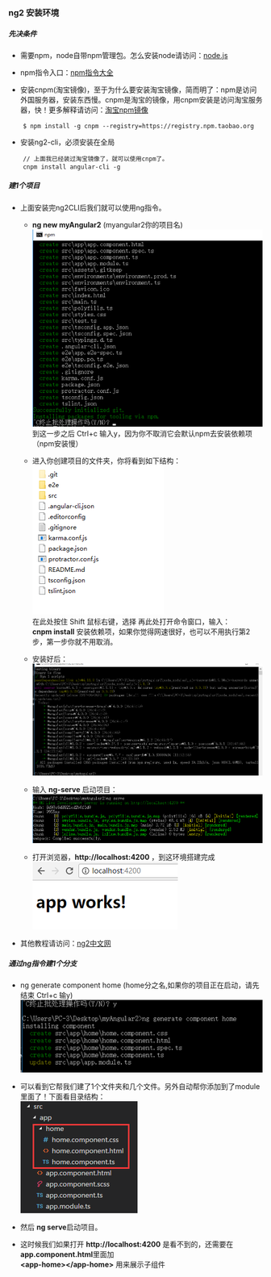 ### ng2 安装环境

##### 先决条件

* 需要npm，node自带npm管理包。怎么安装node请访问：[node.js](http://nodejs.cn/)

* npm指令入口：[npm指令大全](http://www.cnblogs.com/PeunZhang/p/5553574.html)

* 安装cnpm(淘宝镜像)，至于为什么要安装淘宝镜像，简而明了：npm是访问外国服务器，安装东西慢。cnpm是淘宝的镜像，用cnpm安装是访问淘宝服务器，快！更多解释请访问：[淘宝npm镜像](https://npm.taobao.org/)

```
    $ npm install -g cnpm --registry=https://registry.npm.taobao.org
```

* 安装ng2-cli，必须安装在全局

```
    // 上面我已经装过淘宝镜像了，就可以使用cnpm了。
    cnpm install angular-cli -g
```


##### 建1个项目

* 上面安装完ng2CLI后我们就可以使用ng指令。

    - **ng new myAngular2**   (myangular2你的项目名)  
    ![01](../imgs/01.png)  
    到这一步之后 Ctrl+c 输入y，因为你不取消它会默认npm去安装依赖项 （npm安装慢）

    - 进入你创建项目的文件夹，你将看到如下结构：  
    ![02](../imgs/02.png)   
    在此处按住 Shift 鼠标右键，选择 再此处打开命令窗口，输入：  
    **cnpm install** 安装依赖项，如果你觉得网速很好，也可以不用执行第2步，第一步你就不用取消。

    - 安装好后：
    ![03](../imgs/ng2CLI/03.png) 
    
    - 输入 **ng-serve** 启动项目：  
    ![04](../imgs/ng2CLI/04.png)  

    - 打开浏览器，**http:\/\/localhost:4200**  ，到这环境搭建完成
    ![05](../imgs/ng2CLI/05.png) 

* 其他教程请访问：[ng2中文网](https://www.angular.cn/)

##### 通过ng指令建1个分支

* ng generate component home  (home分之名,如果你的项目正在启动，请先结束 Ctrl+c 输y)  
    ![06](../imgs/ng2CLI/06.png) 

* 可以看到它帮我们建了1个文件夹和几个文件。另外自动帮你添加到了module里面了！下面看目录结构：   
    ![07](../imgs/ng2CLI/07.png)

* 然后 **ng serve**启动项目。

* 这时候我们如果打开 **http:\/\/localhost:4200** 是看不到的，还需要在**app.component.html**里面加   
**\<app-home\>\<\/app-home\>** 用来展示子组件



